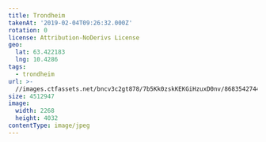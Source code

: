 ```yaml
---
title: Trondheim
takenAt: '2019-02-04T09:26:32.000Z'
rotation: 0
license: Attribution-NoDerivs License
geo:
  lat: 63.422183
  lng: 10.4286
tags:
  - trondheim
url: >-
  //images.ctfassets.net/bncv3c2gt878/7b5Kk0zskKEKGiHzuxD0nv/868354274475eb3ba4766a25e3d89264/trondheim_40230797273_o
size: 4512947
image:
  width: 2268
  height: 4032
contentType: image/jpeg
---
```


